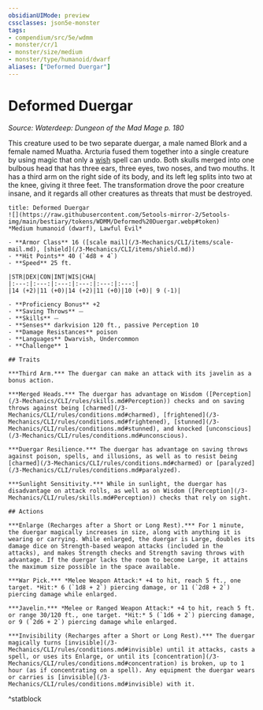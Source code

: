 ```yaml
---
obsidianUIMode: preview
cssclasses: json5e-monster
tags:
- compendium/src/5e/wdmm
- monster/cr/1
- monster/size/medium
- monster/type/humanoid/dwarf
aliases: ["Deformed Duergar"]
---
```

# Deformed Duergar
*Source: Waterdeep: Dungeon of the Mad Mage p. 180*  

This creature used to be two separate duergar, a male named Blork and a female named Muatha. Arcturia fused them together into a single creature by using magic that only a [wish](/3-Mechanics/CLI/spells/wish.md) spell can undo. Both skulls merged into one bulbous head that has three ears, three eyes, two noses, and two mouths. It has a third arm on the right side of its body, and its left leg splits into two at the knee, giving it three feet. The transformation drove the poor creature insane, and it regards all other creatures as threats that must be destroyed.


```ad-statblock
title: Deformed Duergar
![](https://raw.githubusercontent.com/5etools-mirror-2/5etools-img/main/bestiary/tokens/WDMM/Deformed%20Duergar.webp#token)
*Medium humanoid (dwarf), Lawful Evil*

- **Armor Class** 16 ([scale mail](/3-Mechanics/CLI/items/scale-mail.md), [shield](/3-Mechanics/CLI/items/shield.md))
- **Hit Points** 40 (`4d8 + 4`) 
- **Speed** 25 ft.

|STR|DEX|CON|INT|WIS|CHA|
|:---:|:---:|:---:|:---:|:---:|:---:|
|14 (+2)|11 (+0)|14 (+2)|11 (+0)|10 (+0)| 9 (-1)|

- **Proficiency Bonus** +2
- **Saving Throws** ⏤
- **Skills** ⏤
- **Senses** darkvision 120 ft., passive Perception 10
- **Damage Resistances** poison
- **Languages** Dwarvish, Undercommon
- **Challenge** 1

## Traits

***Third Arm.*** The duergar can make an attack with its javelin as a bonus action.

***Merged Heads.*** The duergar has advantage on Wisdom ([Perception](/3-Mechanics/CLI/rules/skills.md#Perception)) checks and on saving throws against being [charmed](/3-Mechanics/CLI/rules/conditions.md#charmed), [frightened](/3-Mechanics/CLI/rules/conditions.md#frightened), [stunned](/3-Mechanics/CLI/rules/conditions.md#stunned), and knocked [unconscious](/3-Mechanics/CLI/rules/conditions.md#unconscious).

***Duergar Resilience.*** The duergar has advantage on saving throws against poison, spells, and illusions, as well as to resist being [charmed](/3-Mechanics/CLI/rules/conditions.md#charmed) or [paralyzed](/3-Mechanics/CLI/rules/conditions.md#paralyzed).

***Sunlight Sensitivity.*** While in sunlight, the duergar has disadvantage on attack rolls, as well as on Wisdom ([Perception](/3-Mechanics/CLI/rules/skills.md#Perception)) checks that rely on sight.

## Actions

***Enlarge (Recharges after a Short or Long Rest).*** For 1 minute, the duergar magically increases in size, along with anything it is wearing or carrying. While enlarged, the duergar is Large, doubles its damage dice on Strength-based weapon attacks (included in the attacks), and makes Strength checks and Strength saving throws with advantage. If the duergar lacks the room to become Large, it attains the maximum size possible in the space available.

***War Pick.*** *Melee Weapon Attack:* +4 to hit, reach 5 ft., one target. *Hit:* 6 (`1d8 + 2`) piercing damage, or 11 (`2d8 + 2`) piercing damage while enlarged.

***Javelin.*** *Melee or Ranged Weapon Attack:* +4 to hit, reach 5 ft. or range 30/120 ft., one target. *Hit:* 5 (`1d6 + 2`) piercing damage, or 9 (`2d6 + 2`) piercing damage while enlarged.

***Invisibility (Recharges after a Short or Long Rest).*** The duergar magically turns [invisible](/3-Mechanics/CLI/rules/conditions.md#invisible) until it attacks, casts a spell, or uses its Enlarge, or until its [concentration](/3-Mechanics/CLI/rules/conditions.md#concentration) is broken, up to 1 hour (as if concentrating on a spell). Any equipment the duergar wears or carries is [invisible](/3-Mechanics/CLI/rules/conditions.md#invisible) with it.
```
^statblock